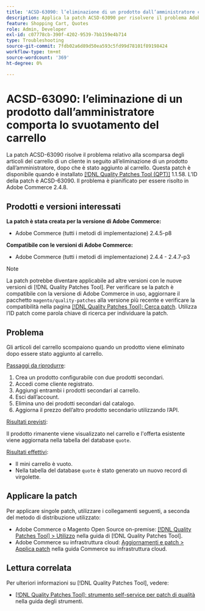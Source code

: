 ```yaml
---
title: 'ACSD-63090: l’eliminazione di un prodotto dall’amministratore comporta lo svuotamento del carrello'
description: Applica la patch ACSD-63090 per risolvere il problema Adobe Commerce relativo alla scomparsa degli articoli del carrello di un cliente in seguito all’eliminazione di un prodotto dopo che è stato aggiunto al carrello.
feature: Shopping Cart, Quotes
role: Admin, Developer
exl-id: c07778cb-390f-4202-9539-7bb159e4b714
type: Troubleshooting
source-git-commit: 7fdb02a6d89d50ea593c5fd99d78101f89198424
workflow-type: tm+mt
source-wordcount: '369'
ht-degree: 0%

---
```


# ACSD-63090: l’eliminazione di un prodotto dall’amministratore comporta lo svuotamento del carrello

La patch ACSD-63090 risolve il problema relativo alla scomparsa degli articoli del carrello di un cliente in seguito all’eliminazione di un prodotto dall’amministratore, dopo che è stato aggiunto al carrello. Questa patch è disponibile quando è installato [[!DNL Quality Patches Tool (QPT)]](/help/tools/quality-patches-tool/quality-patches-tool-to-self-serve-quality-patches.md) 1.1.58. L’ID della patch è ACSD-63090. Il problema è pianificato per essere risolto in Adobe Commerce 2.4.8.

## Prodotti e versioni interessati

**La patch è stata creata per la versione di Adobe Commerce:**

* Adobe Commerce (tutti i metodi di implementazione) 2.4.5-p8

**Compatibile con le versioni di Adobe Commerce:**

* Adobe Commerce (tutti i metodi di implementazione) 2.4.4 - 2.4.7-p3

>[!NOTE]
>
>La patch potrebbe diventare applicabile ad altre versioni con le nuove versioni di [!DNL Quality Patches Tool]. Per verificare se la patch è compatibile con la versione di Adobe Commerce in uso, aggiornare il pacchetto `magento/quality-patches` alla versione più recente e verificare la compatibilità nella pagina [[!DNL Quality Patches Tool]: Cerca patch](https://experienceleague.adobe.com/tools/commerce-quality-patches/index.html?lang=it). Utilizza l’ID patch come parola chiave di ricerca per individuare la patch.

## Problema

Gli articoli del carrello scompaiono quando un prodotto viene eliminato dopo essere stato aggiunto al carrello.

<u>Passaggi da riprodurre</u>:

1. Crea un prodotto configurabile con due prodotti secondari.
1. Accedi come cliente registrato.
1. Aggiungi entrambi i prodotti secondari al carrello.
1. Esci dall’account.
1. Elimina uno dei prodotti secondari dal catalogo.
1. Aggiorna il prezzo dell’altro prodotto secondario utilizzando l’API.

<u>Risultati previsti</u>:

Il prodotto rimanente viene visualizzato nel carrello e l&#39;offerta esistente viene aggiornata nella tabella del database `quote`.

<u>Risultati effettivi</u>:

* Il mini carrello è vuoto.
* Nella tabella del database `quote` è stato generato un nuovo record di virgolette.

## Applicare la patch

Per applicare singole patch, utilizzare i collegamenti seguenti, a seconda del metodo di distribuzione utilizzato:

* Adobe Commerce o Magento Open Source on-premise: [[!DNL Quality Patches Tool] > Utilizzo](/help/tools/quality-patches-tool/usage.md) nella guida di [!DNL Quality Patches Tool].
* Adobe Commerce su infrastruttura cloud: [Aggiornamenti e patch > Applica patch](https://experienceleague.adobe.com/docs/commerce-cloud-service/user-guide/develop/upgrade/apply-patches.html?lang=it) nella guida Commerce su infrastruttura cloud.

## Lettura correlata

Per ulteriori informazioni su [!DNL Quality Patches Tool], vedere:

* [[!DNL Quality Patches Tool]: strumento self-service per patch di qualità](/help/tools/quality-patches-tool/quality-patches-tool-to-self-serve-quality-patches.md) nella guida degli strumenti.
